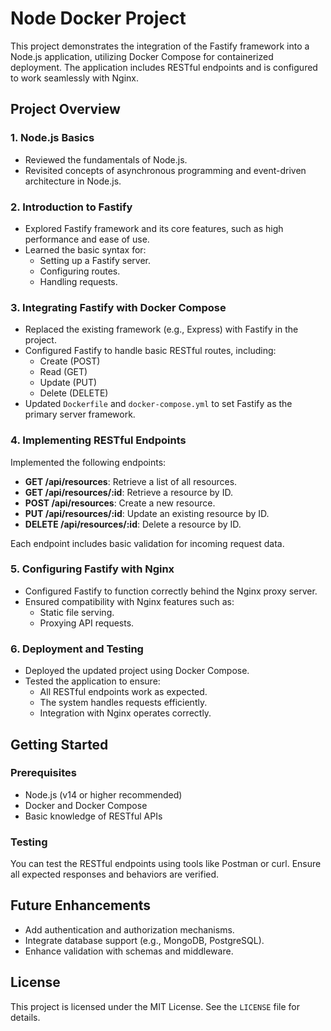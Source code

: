 # Node Docker Project

This project demonstrates the integration of the Fastify framework into a Node.js application, utilizing Docker Compose for containerized deployment. The application includes RESTful endpoints and is configured to work seamlessly with Nginx.

## Project Overview

### 1. Node.js Basics
- Reviewed the fundamentals of Node.js.
- Revisited concepts of asynchronous programming and event-driven architecture in Node.js.

### 2. Introduction to Fastify
- Explored Fastify framework and its core features, such as high performance and ease of use.
- Learned the basic syntax for:
  - Setting up a Fastify server.
  - Configuring routes.
  - Handling requests.

### 3. Integrating Fastify with Docker Compose
- Replaced the existing framework (e.g., Express) with Fastify in the project.
- Configured Fastify to handle basic RESTful routes, including:
  - Create (POST)
  - Read (GET)
  - Update (PUT)
  - Delete (DELETE)
- Updated `Dockerfile` and `docker-compose.yml` to set Fastify as the primary server framework.

### 4. Implementing RESTful Endpoints
Implemented the following endpoints:

- **GET /api/resources**: Retrieve a list of all resources.
- **GET /api/resources/:id**: Retrieve a resource by ID.
- **POST /api/resources**: Create a new resource.
- **PUT /api/resources/:id**: Update an existing resource by ID.
- **DELETE /api/resources/:id**: Delete a resource by ID.

Each endpoint includes basic validation for incoming request data.

### 5. Configuring Fastify with Nginx
- Configured Fastify to function correctly behind the Nginx proxy server.
- Ensured compatibility with Nginx features such as:
  - Static file serving.
  - Proxying API requests.

### 6. Deployment and Testing
- Deployed the updated project using Docker Compose.
- Tested the application to ensure:
  - All RESTful endpoints work as expected.
  - The system handles requests efficiently.
  - Integration with Nginx operates correctly.

## Getting Started

### Prerequisites
- Node.js (v14 or higher recommended)
- Docker and Docker Compose
- Basic knowledge of RESTful APIs

### Testing
You can test the RESTful endpoints using tools like Postman or curl. Ensure all expected responses and behaviors are verified.

## Future Enhancements
- Add authentication and authorization mechanisms.
- Integrate database support (e.g., MongoDB, PostgreSQL).
- Enhance validation with schemas and middleware.

## License
This project is licensed under the MIT License. See the `LICENSE` file for details.
```